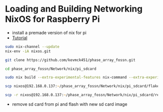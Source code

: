 # Loading and Building Networking NixOS for Raspberry Pi


- install a premade version of nix for pi
- [Tutorial](https://mtlynch.io/nixos-pi4/)

```zsh
sudo nix-channel --update
nix-env -iA nixos.git
```

```zsh
git clone https://github.com/kevmck451/phase_array_fossn.git
```
```zsh
cd phase_array_fossn/Network/nix/pi_sdcard
```
```zsh
sudo nix build --extra-experimental-features nix-command --extra-experimental-features flakes .#packages.aarch64-linux.sdcard
```

```zsh
scp nixos@192.168.0.137:~/phase_array_fossn/Network/nix/pi_sdcard/flake.lock ~/Downloads/
```
```zsh
scp -r nixos@192.168.0.137:~/phase_array_fossn/Network/nix/pi_sdcard/result ~/Downloads/
```
- remove sd card from pi and flash with new sd card image
```zsh

```

```zsh

```

```zsh

```